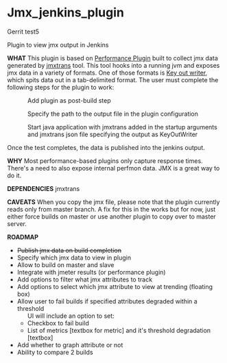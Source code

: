 Jmx_jenkins_plugin
==================

Gerrit test5

Plugin to view jmx output in Jenkins

**WHAT**
This plugin is based on <a href="https://github.com/jenkinsci/performance-plugin/">Performance Plugin</a> built to collect jmx data generated by <a href="https://github.com/jmxtrans/jmxtrans">jmxtrans</a> tool.  This tool hooks into a running jvm and exposes jmx data in a variety of formats.  One of those formats is <a href="https://github.com/jmxtrans/jmxtrans/wiki/KeyOutWriter">Key out writer</a>, which spits data out in a tab-delimited format.  The user must complete the following steps for the plugin to work:
<ul>
<ol>Add plugin as post-build step</ol>
<ol>Specify the path to the output file in the plugin configuration</ol>
<ol>Start java application with jmxtrans added in the startup arguments and jmxtrans json file specifying the output as KeyOutWriter</ol>
</ul>

Once the test completes, the data is published into the jenkins output.

**WHY**
Most performance-based plugins only capture response times.  There's a need to also expose internal perfmon data.  JMX is a great way to do it.

**DEPENDENCIES**
jmxtrans

**CAVEATS**
When you copy the jmx file, please note that the plugin currently reads only from master branch.  A fix for this in the works but for now, just either force builds on master or use another plugin to copy over to master server.

**ROADMAP**
<ul>
<li style="text-decoration: line-through;">Publish jmx data on build completion</li>
<li>Specify which jmx data to view in plugin</li>
<li>Allow to build on master and slave</li>
<li>Integrate with jmeter results (or performance plugin)</li>
<li>Add options to filter what jmx attributes to track</li>
<li>Add options to select which jmx attribute to view at trending (floating box)</li>
<li>Allow user to fail builds if specified attributes degraded within a threshold
	<ul>UI will include an option to set:
		<li>Checkbox to fail build</li>
		<li>List of metrics [textbox for metric] and it's threshold degradation [textbox]</li>
	</ul>
</li>
<li>Add whether to graph attribute or not</li>
<li>Ability to compare 2 builds</li>
</ul>
